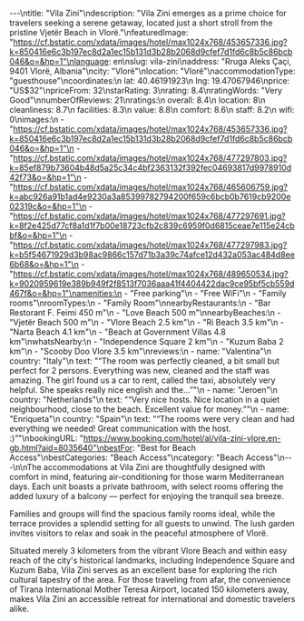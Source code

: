 ---\ntitle: "Vila Zini"\ndescription: "Vila Zini emerges as a prime choice for travelers seeking a serene getaway, located just a short stroll from the pristine Vjetër Beach in Vlorë."\nfeaturedImage: "https://cf.bstatic.com/xdata/images/hotel/max1024x768/453657336.jpg?k=850416e6c3b197ec8d2a1ec15b131d3b28b2068d9cfef7d1fd6c8b5c86bcb046&o=&hp=1"\nlanguage: en\nslug: vila-zini\naddress: "Rruga Aleks Çaçi, 9401 Vlorë, Albania"\ncity: "Vlorë"\nlocation: "Vlorë"\naccommodationType: "guesthouse"\ncoordinates:\n  lat: 40.46191923\n  lng: 19.47067946\nprice: "US$32"\npriceFrom: 32\nstarRating: 3\nrating: 8.4\nratingWords: "Very Good"\nnumberOfReviews: 21\nratings:\n  overall: 8.4\n  location: 8\n  cleanliness: 8.7\n  facilities: 8.3\n  value: 8.8\n  comfort: 8.6\n  staff: 8.2\n  wifi: 0\nimages:\n  - "https://cf.bstatic.com/xdata/images/hotel/max1024x768/453657336.jpg?k=850416e6c3b197ec8d2a1ec15b131d3b28b2068d9cfef7d1fd6c8b5c86bcb046&o=&hp=1"\n  - "https://cf.bstatic.com/xdata/images/hotel/max1024x768/477297803.jpg?k=85ef879b73604b48d5a25c34c4bf2363132f392fec04693817d9978910d42f73&o=&hp=1"\n  - "https://cf.bstatic.com/xdata/images/hotel/max1024x768/465606759.jpg?k=abc926a91b1ad4e9230a3a85399782794200f659c6bcb0b7619cb9200e02319c&o=&hp=1"\n  - "https://cf.bstatic.com/xdata/images/hotel/max1024x768/477297691.jpg?k=8f2e425d77cf8a1d1f7b00e18723cfb2c839c6959f0d6815ceae7e115e24cbbf&o=&hp=1"\n  - "https://cf.bstatic.com/xdata/images/hotel/max1024x768/477297983.jpg?k=b5f54671929d3b98ac9866c157d71b3a39c74afce12d432a053ac484d8ee6b68&o=&hp=1"\n  - "https://cf.bstatic.com/xdata/images/hotel/max1024x768/489650534.jpg?k=9020959619e389b949f2f8513f7036aaa41f4404422dac9ce95bf5cb559d467f&o=&hp=1"\namenities:\n  - "Free parking"\n  - "Free WiFi"\n  - "Family rooms"\nroomTypes:\n  - "Family Room"\nnearbyRestaurants:\n  - "Bar Restorant F. Feimi 450 m"\n  - "Love Beach 500 m"\nnearbyBeaches:\n  - "Vjetër Beach 500 m"\n  - "Vlore Beach 2.5 km"\n  - "Ri Beach 3.5 km"\n  - "Narta Beach 4.1 km"\n  - "Beach at Government Villas 4.8 km"\nwhatsNearby:\n  - "Independence Square 2 km"\n  - "Kuzum Baba 2 km"\n  - "Scooby Doo Vlore 3.5 km"\nreviews:\n  - name: "Valentina"\n    country: "Italy"\n    text: "“The room was perfectly cleaned, a bit small but perfect for 2 persons. Everything was new, cleaned and the staff was amazing. The girl found us a car to rent, called the taxi, absolutely very helpful. She speaks really nice english and the...”"\n  - name: "Jeroen"\n    country: "Netherlands"\n    text: "“Very nice hosts. Nice location in a quiet neighbourhood, close to the beach. Excellent value for money.”"\n  - name: "Enriqueta"\n    country: "Spain"\n    text: "“The rooms were very clean and had everything we needed! Great communication with the host. :)”"\nbookingURL: "https://www.booking.com/hotel/al/vila-zini-vlore.en-gb.html?aid=8035640"\nbestFor: "Best for Beach Access"\nbestCategories: "Beach Access"\ncategory: "Beach Access"\n---\n\nThe accommodations at Vila Zini are thoughtfully designed with comfort in mind, featuring air-conditioning for those warm Mediterranean days. Each unit boasts a private bathroom, with select rooms offering the added luxury of a balcony — perfect for enjoying the tranquil sea breeze.

Families and groups will find the spacious family rooms ideal, while the terrace provides a splendid setting for all guests to unwind. The lush garden invites visitors to relax and soak in the peaceful atmosphere of Vlorë.

Situated merely 3 kilometers from the vibrant Vlore Beach and within easy reach of the city's historical landmarks, including Independence Square and Kuzum Baba, Vila Zini serves as an excellent base for exploring the rich cultural tapestry of the area. For those traveling from afar, the convenience of Tirana International Mother Teresa Airport, located 150 kilometers away, makes Vila Zini an accessible retreat for international and domestic travelers alike.